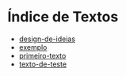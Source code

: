 # Índice de Textos

- [design-de-ideias](./textos/design-de-ideias/index.md)
- [exemplo](./textos/exemplo/index.md)
- [primeiro-texto](./textos/primeiro-texto/index.md)
- [texto-de-teste](./textos/texto-de-teste/index.md)
